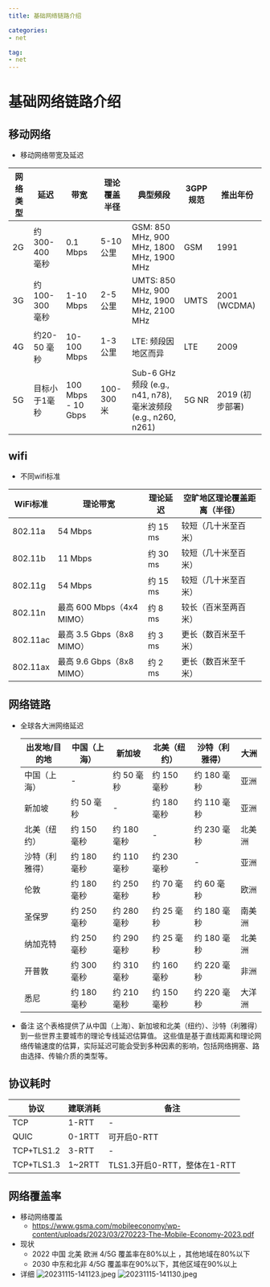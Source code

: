 ```yaml
---
title: 基础网络链路介绍

categories:
- net

tag:
- net
---
```


# 基础网络链路介绍

## 移动网络

* 移动网络带宽及延迟

| 网络类型 | 延迟 | 带宽 | 理论覆盖半径   | 典型频段 | 3GPP规范 | 推出年份 |
|----------|------|------|----------|----------|---------|---------|
| 2G       | 约300-400 毫秒 | 0.1 Mbps | 5-10公里   | GSM: 850 MHz, 900 MHz, 1800 MHz, 1900 MHz | GSM | 1991 |
| 3G       | 约100-300 毫秒 | 1-10 Mbps | 2-5公里    | UMTS: 850 MHz, 900 MHz, 1900 MHz, 2100 MHz | UMTS | 2001 (WCDMA) |
| 4G       | 约20-50 毫秒 | 10-100 Mbps | 1-3公里    | LTE: 频段因地区而异 | LTE | 2009 |
| 5G       | 目标小于1毫秒 | 100 Mbps - 10 Gbps | 100-300米 | Sub-6 GHz频段 (e.g., n41, n78), 毫米波频段 (e.g., n260, n261) | 5G NR | 2019 (初步部署) |

## wifi

* 不同wifi标准

| WiFi标准 | 理论带宽 | 理论延迟 | 空旷地区理论覆盖距离（半径） |
|----------|-----------|-----------|--------------------------|
| 802.11a   | 54 Mbps    | 约 15 ms  | 较短（几十米至百米）   |
| 802.11b   | 11 Mbps    | 约 30 ms  | 较短（几十米至百米）   |
| 802.11g   | 54 Mbps    | 约 15 ms  | 较短（几十米至百米）   |
| 802.11n   | 最高 600 Mbps（4x4 MIMO） | 约 8 ms  | 较长（百米至两百米） |
| 802.11ac  | 最高 3.5 Gbps（8x8 MIMO） | 约 3 ms  | 更长（数百米至千米） |
| 802.11ax  | 最高 9.6 Gbps（8x8 MIMO） | 约 2 ms  | 更长（数百米至千米） |


## 网络链路

* 全球各大洲网络延迟

  | 出发地/目的地 | 中国（上海） | 新加坡        | 北美（纽约） | 沙特（利雅得）| 大洲        |
    |--------------|-------------|-------------|-------------|-------------|-------------|
  | 中国（上海） | -           | 约 50 毫秒   | 约 150 毫秒  | 约 180 毫秒  | 亚洲        |
  | 新加坡       | 约 50 毫秒   | -           | 约 180 毫秒  | 约 110 毫秒  | 亚洲        |
  | 北美（纽约） | 约 150 毫秒  | 约 180 毫秒  | -           | 约 230 毫秒  | 北美洲      |
  | 沙特（利雅得）| 约 180 毫秒  | 约 110 毫秒  | 约 230 毫秒  | -           | 亚洲        |
  | 伦敦         | 约 180 毫秒  | 约 250 毫秒  | 约 70 毫秒   | 约 60 毫秒   | 欧洲        |
  | 圣保罗       | 约 250 毫秒  | 约 280 毫秒  | 约 25 毫秒   | 约 180 毫秒  | 南美洲      |
  | 纳加克特     | 约 250 毫秒  | 约 290 毫秒  | 约 25 毫秒   | 约 180 毫秒  | 北美洲      |
  | 开普敦       | 约 300 毫秒  | 约 310 毫秒  | 约 160 毫秒  | 约 220 毫秒  | 非洲        |
  | 悉尼         | 约 180 毫秒  | 约 210 毫秒  | 约 150 毫秒  | 约 220 毫秒  | 大洋洲      |

* 备注
  这个表格提供了从中国（上海）、新加坡和北美（纽约）、沙特（利雅得）到一些世界主要城市的理论专线延迟估算值。
  这些值是基于直线距离和理论网络传输速度的估算，实际延迟可能会受到多种因素的影响，包括网络拥塞、路由选择、传输介质的类型等。


## 协议耗时

| 协议 | 建联消耗 | 备注 |
| --- | --- | --- |
| TCP | 1-RTT | - |
| QUIC | 0-1RTT | 可开启0-RTT |
| TCP+TLS1.2 | 3-RTT | - |
| TCP+TLS1.3 | 1~2RTT | TLS1.3开启0-RTT，整体在1-RTT |


## 网络覆盖率

- 移动网络覆盖
    - https://www.gsma.com/mobileeconomy/wp-content/uploads/2023/03/270223-The-Mobile-Economy-2023.pdf
- 现状
    - 2022 中国 北美 欧洲 4/5G 覆盖率在80%以上 ，其他地域在80%以下
    - 2030  中东和北非 4/5G 覆盖率在90%以下，其他区域在90%以上
- 详细
  ![20231115-141123.jpeg](https://cdn.nlark.com/yuque/0/2023/jpeg/804884/1700029077781-539b1207-9621-457b-a7b5-29d24ffbb328.jpeg)
  ![20231115-141130.jpeg](https://cdn.nlark.com/yuque/0/2023/jpeg/804884/1700029093005-910bd872-1428-4cbe-9272-ea9638d9973f.jpeg)